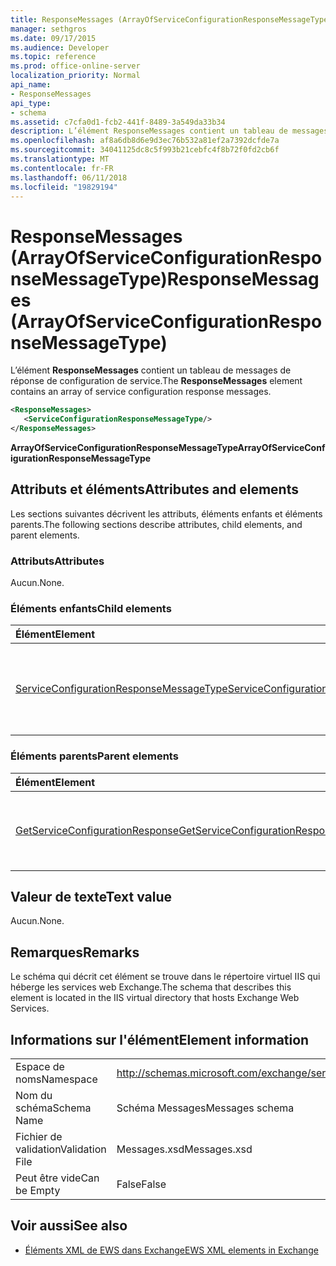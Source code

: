 ```yaml
---
title: ResponseMessages (ArrayOfServiceConfigurationResponseMessageType)
manager: sethgros
ms.date: 09/17/2015
ms.audience: Developer
ms.topic: reference
ms.prod: office-online-server
localization_priority: Normal
api_name:
- ResponseMessages
api_type:
- schema
ms.assetid: c7cfa0d1-fcb2-441f-8489-3a549da33b34
description: L’élément ResponseMessages contient un tableau de messages de réponse de configuration de service.
ms.openlocfilehash: af8a6db8d6e9d3ec76b532a81ef2a7392dcfde7a
ms.sourcegitcommit: 34041125dc8c5f993b21cebfc4f8b72f0fd2cb6f
ms.translationtype: MT
ms.contentlocale: fr-FR
ms.lasthandoff: 06/11/2018
ms.locfileid: "19829194"
---
```

# <a name="responsemessages-arrayofserviceconfigurationresponsemessagetype"></a><span data-ttu-id="0dc7a-103">ResponseMessages (ArrayOfServiceConfigurationResponseMessageType)</span><span class="sxs-lookup"><span data-stu-id="0dc7a-103">ResponseMessages (ArrayOfServiceConfigurationResponseMessageType)</span></span>

<span data-ttu-id="0dc7a-104">L’élément **ResponseMessages** contient un tableau de messages de réponse de configuration de service.</span><span class="sxs-lookup"><span data-stu-id="0dc7a-104">The **ResponseMessages** element contains an array of service configuration response messages.</span></span> 
  
```XML
<ResponseMessages>
   <ServiceConfigurationResponseMessageType/>
</ResponseMessages>
```

 <span data-ttu-id="0dc7a-105">**ArrayOfServiceConfigurationResponseMessageType**</span><span class="sxs-lookup"><span data-stu-id="0dc7a-105">**ArrayOfServiceConfigurationResponseMessageType**</span></span>
## <a name="attributes-and-elements"></a><span data-ttu-id="0dc7a-106">Attributs et éléments</span><span class="sxs-lookup"><span data-stu-id="0dc7a-106">Attributes and elements</span></span>

<span data-ttu-id="0dc7a-107">Les sections suivantes décrivent les attributs, éléments enfants et éléments parents.</span><span class="sxs-lookup"><span data-stu-id="0dc7a-107">The following sections describe attributes, child elements, and parent elements.</span></span>
  
### <a name="attributes"></a><span data-ttu-id="0dc7a-108">Attributs</span><span class="sxs-lookup"><span data-stu-id="0dc7a-108">Attributes</span></span>

<span data-ttu-id="0dc7a-109">Aucun.</span><span class="sxs-lookup"><span data-stu-id="0dc7a-109">None.</span></span>
  
### <a name="child-elements"></a><span data-ttu-id="0dc7a-110">Éléments enfants</span><span class="sxs-lookup"><span data-stu-id="0dc7a-110">Child elements</span></span>

|<span data-ttu-id="0dc7a-111">**Élément**</span><span class="sxs-lookup"><span data-stu-id="0dc7a-111">**Element**</span></span>|<span data-ttu-id="0dc7a-112">**Description**</span><span class="sxs-lookup"><span data-stu-id="0dc7a-112">**Description**</span></span>|
|:-----|:-----|
|[<span data-ttu-id="0dc7a-113">ServiceConfigurationResponseMessageType</span><span class="sxs-lookup"><span data-stu-id="0dc7a-113">ServiceConfigurationResponseMessageType</span></span>](serviceconfigurationresponsemessagetype.md) <br/> |<span data-ttu-id="0dc7a-114">Contient les paramètres de configuration de service.</span><span class="sxs-lookup"><span data-stu-id="0dc7a-114">Contains service configuration settings.</span></span> <span data-ttu-id="0dc7a-115">Cet élément est obligatoire.</span><span class="sxs-lookup"><span data-stu-id="0dc7a-115">This element is required.</span></span>  <br/> |
   
### <a name="parent-elements"></a><span data-ttu-id="0dc7a-116">Éléments parents</span><span class="sxs-lookup"><span data-stu-id="0dc7a-116">Parent elements</span></span>

|<span data-ttu-id="0dc7a-117">**Élément**</span><span class="sxs-lookup"><span data-stu-id="0dc7a-117">**Element**</span></span>|<span data-ttu-id="0dc7a-118">**Description**</span><span class="sxs-lookup"><span data-stu-id="0dc7a-118">**Description**</span></span>|
|:-----|:-----|
|[<span data-ttu-id="0dc7a-119">GetServiceConfigurationResponse</span><span class="sxs-lookup"><span data-stu-id="0dc7a-119">GetServiceConfigurationResponse</span></span>](getserviceconfigurationresponse.md) <br/> |<span data-ttu-id="0dc7a-120">Définit une réponse à une demande de GetServiceConfiguration.</span><span class="sxs-lookup"><span data-stu-id="0dc7a-120">Defines a response to a GetServiceConfiguration request.</span></span>  <br/> |
   
## <a name="text-value"></a><span data-ttu-id="0dc7a-121">Valeur de texte</span><span class="sxs-lookup"><span data-stu-id="0dc7a-121">Text value</span></span>

<span data-ttu-id="0dc7a-122">Aucun.</span><span class="sxs-lookup"><span data-stu-id="0dc7a-122">None.</span></span>
  
## <a name="remarks"></a><span data-ttu-id="0dc7a-123">Remarques</span><span class="sxs-lookup"><span data-stu-id="0dc7a-123">Remarks</span></span>

<span data-ttu-id="0dc7a-124">Le schéma qui décrit cet élément se trouve dans le répertoire virtuel IIS qui héberge les services web Exchange.</span><span class="sxs-lookup"><span data-stu-id="0dc7a-124">The schema that describes this element is located in the IIS virtual directory that hosts Exchange Web Services.</span></span>
  
## <a name="element-information"></a><span data-ttu-id="0dc7a-125">Informations sur l'élément</span><span class="sxs-lookup"><span data-stu-id="0dc7a-125">Element information</span></span>

|||
|:-----|:-----|
|<span data-ttu-id="0dc7a-126">Espace de noms</span><span class="sxs-lookup"><span data-stu-id="0dc7a-126">Namespace</span></span>  <br/> |http://schemas.microsoft.com/exchange/services/2006/messages  <br/> |
|<span data-ttu-id="0dc7a-127">Nom du schéma</span><span class="sxs-lookup"><span data-stu-id="0dc7a-127">Schema Name</span></span>  <br/> |<span data-ttu-id="0dc7a-128">Schéma Messages</span><span class="sxs-lookup"><span data-stu-id="0dc7a-128">Messages schema</span></span>  <br/> |
|<span data-ttu-id="0dc7a-129">Fichier de validation</span><span class="sxs-lookup"><span data-stu-id="0dc7a-129">Validation File</span></span>  <br/> |<span data-ttu-id="0dc7a-130">Messages.xsd</span><span class="sxs-lookup"><span data-stu-id="0dc7a-130">Messages.xsd</span></span>  <br/> |
|<span data-ttu-id="0dc7a-131">Peut être vide</span><span class="sxs-lookup"><span data-stu-id="0dc7a-131">Can be Empty</span></span>  <br/> |<span data-ttu-id="0dc7a-132">False</span><span class="sxs-lookup"><span data-stu-id="0dc7a-132">False</span></span>  <br/> |
   
## <a name="see-also"></a><span data-ttu-id="0dc7a-133">Voir aussi</span><span class="sxs-lookup"><span data-stu-id="0dc7a-133">See also</span></span>



- [<span data-ttu-id="0dc7a-134">Éléments XML de EWS dans Exchange</span><span class="sxs-lookup"><span data-stu-id="0dc7a-134">EWS XML elements in Exchange</span></span>](ews-xml-elements-in-exchange.md)

